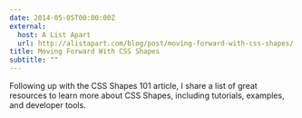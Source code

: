 ```yaml
---
date: 2014-05-05T00:00:00Z
external:
  host: A List Apart
  url: http://alistapart.com/blog/post/moving-forward-with-css-shapes/
title: Moving Forward With CSS Shapes
subtitle: ""
---
```


<p class="size-2x">
	Following up with the CSS Shapes 101 article, I share a list of great resources to learn more about CSS Shapes, including tutorials, examples, and developer tools.
</p>